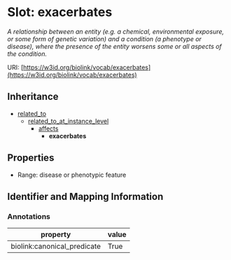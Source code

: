 # Slot: exacerbates
_A relationship between an entity (e.g. a chemical, environmental exposure, or some form of genetic variation) and a condition (a phenotype or disease), where the presence of the entity worsens some or all aspects of the condition._


URI: [https://w3id.org/biolink/vocab/exacerbates](https://w3id.org/biolink/vocab/exacerbates)




## Inheritance

* [related_to](related_to.md)
    * [related_to_at_instance_level](related_to_at_instance_level.md)
        * [affects](affects.md)
            * **exacerbates**



## Properties

 * Range: disease or phenotypic feature



## Identifier and Mapping Information





### Annotations

| property | value |
| --- | --- |
| biolink:canonical_predicate | True |


